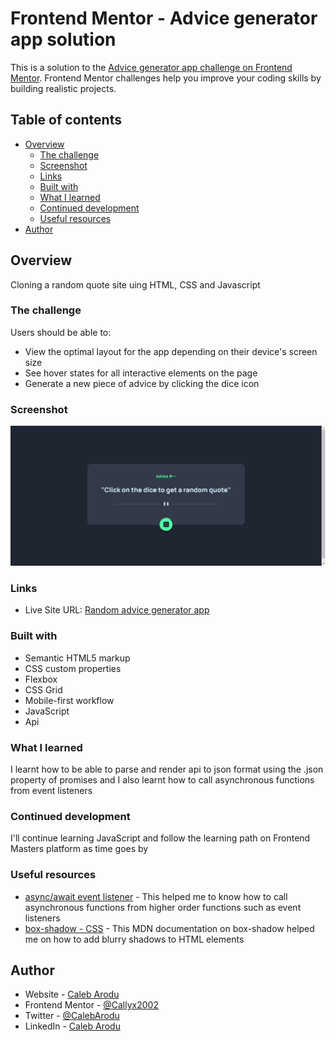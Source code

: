 # Frontend Mentor - Advice generator app solution

This is a solution to the [Advice generator app challenge on Frontend Mentor](https://www.frontendmentor.io/challenges/advice-generator-app-QdUG-13db). Frontend Mentor challenges help you improve your coding skills by building realistic projects.

## Table of contents

- [Overview](#overview)
  - [The challenge](#the-challenge)
  - [Screenshot](#screenshot)
  - [Links](#links)
  - [Built with](#built-with)
  - [What I learned](#what-i-learned)
  - [Continued development](#continued-development)
  - [Useful resources](#useful-resources)
- [Author](#author)

## Overview

Cloning a random quote site uing HTML, CSS and Javascript

### The challenge

Users should be able to:

- View the optimal layout for the app depending on their device's screen size
- See hover states for all interactive elements on the page
- Generate a new piece of advice by clicking the dice icon

### Screenshot

![My Solution Image](./screenshot.JPG)

### Links

- Live Site URL: [Random advice generator app](https://your-live-site-url.com)

### Built with

- Semantic HTML5 markup
- CSS custom properties
- Flexbox
- CSS Grid
- Mobile-first workflow
- JavaScript
- Api

### What I learned

I learnt how to be able to parse and render api to json format using the .json property of promises and I also learnt how to call asynchronous functions from event listeners

### Continued development

I'll continue learning JavaScript and follow the learning path on Frontend Masters platform as time goes by

### Useful resources

- [async/await event listener](https://codepen.io/kidkkr/pen/JjRZpXY) - This helped me to know how to call asynchronous functions from higher order functions such as event listeners
- [box-shadow - CSS](https://developer.mozilla.org/en-US/docs/Web/CSS/box-shadow) - This MDN documentation on box-shadow helped me on how to add blurry shadows to HTML elements

## Author

- Website - [Caleb Arodu](https://www.your-site.com)
- Frontend Mentor - [@Callyx2002](https://www.frontendmentor.io/profile/@Callyx2002)
- Twitter - [@CalebArodu](https://www.twitter.com/@CalebArodu)
- LinkedIn - [Caleb Arodu](https://ng.linkedin.com/in/caleb-arodu-208121249)
